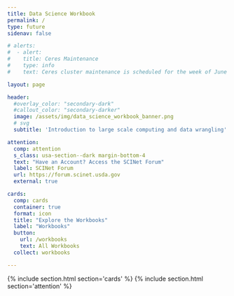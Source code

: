 ```yaml
---
title: Data Science Workbook
permalink: /
type: future
sidenav: false

# alerts:
#  - alert:
#    title: Ceres Maintenance
#    type: info
#    text: Ceres cluster maintenance is scheduled for the week of June 19, to update system software. The cluster will be down for several days. </br> The Atlas cluster will remain up and running during # Ceres downtime. </br> See <a href="https://forum.scinet.usda.gov/t/ceres-maintenance-the-week-of-june-19-20923/1053">the SCINet Forum Announcements page</a> for more information.

layout: page

header:
  #overlay_color: "secondary-dark"
  #callout_color: "secondary-darker"
  image: /assets/img/data_science_workbook_banner.png
  # svg
  subtitle: 'Introduction to large scale computing and data wrangling'

attention:
  comp: attention
  s_class: usa-section--dark margin-bottom-4
  text: "Have an Account? Access the SCINet Forum"
  label: SCINet Forum
  url: https://forum.scinet.usda.gov
  external: true

cards:
  comp: cards
  container: true
  format: icon
  title: "Explore the Workbooks"
  label: "Workbooks"
  button:
    url: /workbooks
    text: All Workbooks
  collect: workbooks

---
```


{% include section.html section='cards' %}
{% include section.html section='attention' %}

